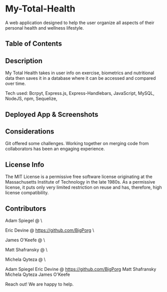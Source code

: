 # My-Total-Health
A web application designed to help the user organize all aspects of their personal health and wellness lifestyle.

## Table of Contents
<!-- that cool thing that links your page -->

## Description
My Total Health takes in user info on exercise, biometrics and nutritional data then saves it in a database where it can be accessed and compared over time.

Tech used: Bcrpyt, Express.js, Express-Handlebars, JavaScript, MySQL, NodeJS, npm, Sequelize, 
 <!--add more as we think of them  -->

## Deployed App & Screenshots
<!-- links here -->
<!-- screenshots with it -->

## Considerations
<!-- things we learned, things that went wrong -->
Git offered some challenges. Working together on merging code from collaborators has been an engaging experience.


## License Info
The MIT License is a permissive free software license originating at the Massachusetts Institute of Technology in the late 1980s. As a permissive license, it puts only very limited restriction on reuse and has, therefore, high license compatibility.

## Contributors
<!-- links to profiles here -->

<!-- added line breaks -->
Adam Spiegel @ \

Eric Devine @ https://github.com/BigPorg \

James O'Keefe @ \

Matt Shafransky @ \

Michela Qyteza @ \


Adam Spiegel
Eric Devine @ https://github.com/BigPorg
Matt Shafransky
Michela Qyteza
James O'Keefe


Reach out! We are happy to help.
